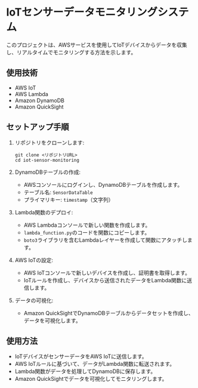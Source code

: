 # IoTセンサーデータモニタリングシステム

このプロジェクトは、AWSサービスを使用してIoTデバイスからデータを収集し、リアルタイムでモニタリングする方法を示します。

## 使用技術

- AWS IoT
- AWS Lambda
- Amazon DynamoDB
- Amazon QuickSight


## セットアップ手順

1. リポジトリをクローンします:
    ```
    git clone <リポジトリURL>
    cd iot-sensor-monitoring
    ```

2. DynamoDBテーブルの作成:
    - AWSコンソールにログインし、DynamoDBテーブルを作成します。
    - テーブル名: `SensorDataTable`
    - プライマリキー: `timestamp`（文字列）

3. Lambda関数のデプロイ:
    - AWS Lambdaコンソールで新しい関数を作成します。
    - `lambda_function.py`のコードを関数にコピーします。
    - `boto3`ライブラリを含むLambdaレイヤーを作成して関数にアタッチします。

4. AWS IoTの設定:
    - AWS IoTコンソールで新しいデバイスを作成し、証明書を取得します。
    - IoTルールを作成し、デバイスから送信されたデータをLambda関数に送信します。

5. データの可視化:
    - Amazon QuickSightでDynamoDBテーブルからデータセットを作成し、データを可視化します。

## 使用方法

- IoTデバイスがセンサーデータをAWS IoTに送信します。
- AWS IoTルールに基づいて、データがLambda関数に転送されます。
- Lambda関数がデータを処理してDynamoDBに保存します。
- Amazon QuickSightでデータを可視化してモニタリングします。




